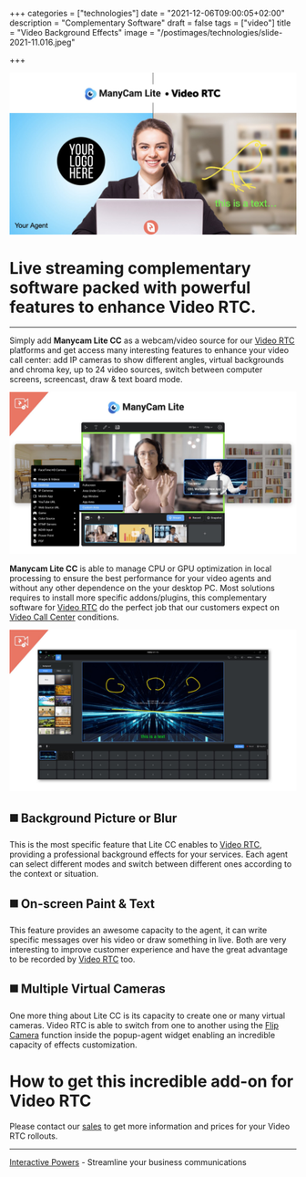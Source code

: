 +++
categories = ["technologies"]
date = "2021-12-06T09:00:05+02:00"
description = "Complementary Software"
draft = false
tags = ["video"]
title = "Video Background Effects"
image = "/postimages/technologies/slide-2021-11.016.jpeg"

+++

![Video RTC Manycam Lite](/postimages/technologies/slide-2021-11.016.jpeg)

# Live streaming complementary software packed with powerful features to enhance Video RTC.
---

Simply add **Manycam Lite CC** as a webcam/video source for our [Video RTC](https://blog.ivrpowers.com/post/marketing/video-rtc-solutions-ecosystem/) platforms and get access many interesting features to enhance your video call center: add IP cameras to show different angles, virtual backgrounds and chroma key, up to 24 video sources, switch between computer screens, screencast, draw & text board mode.

![Video RTC Manycam Lite](/postimages/technologies/slide-2021-11.015.jpeg)

**Manycam Lite CC** is able to manage CPU or GPU optimization in local processing to ensure the best performance for your video agents and without any other dependence on the your desktop PC. Most solutions requires to install more specific addons/plugins, this complementary software for [Video RTC](https://blog.ivrpowers.com/post/marketing/video-rtc-solutions-ecosystem/) do the perfect job that our customers expect on [Video Call Center](https://blog.ivrpowers.com/post/marketing/taking-customer-experience-to-the-next-level/) conditions.

![Video RTC Manycam Lite](/postimages/technologies/slide-2021-11.017.jpeg)

##	◼️ Background Picture or Blur
This is the most specific feature that Lite CC enables to [Video RTC](https://blog.ivrpowers.com/post/marketing/video-rtc-solutions-ecosystem/), providing a professional background effects for your services. Each agent can select different modes and switch between different ones according to the context or situation.

##	◼️ On-screen Paint & Text
This feature provides an awesome capacity to the agent, it can write specific messages over his video or draw something in live. Both are very interesting to improve customer experience and have the great advantage to be recorded by [Video RTC](https://blog.ivrpowers.com/post/marketing/video-rtc-solutions-ecosystem/) too.

##	◼️ Multiple Virtual Cameras
One more thing about Lite CC is its capacity to create one or many virtual cameras. Video RTC is able to switch from one to another using the [Flip Camera](https://blog.ivrpowers.com/post/products/video-rtc-flip-camera/) function inside the popup-agent widget enabling an incredible capacity of effects customization.

#	How to get this incredible add-on for Video RTC

Please contact our [sales](https://www.ivrpowers.com/support-services/) to get more information and prices for your Video RTC rollouts.

---
[Interactive Powers](http://www.ivrpowers.com/) - Streamline your business communications

